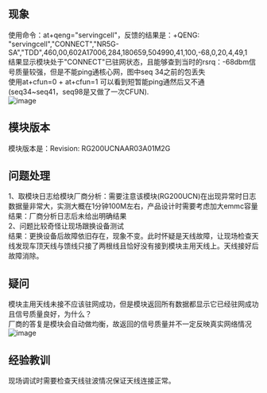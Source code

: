 ## 现象
使用命令：at+qeng="servingcell"，反馈的结果是：+QENG: "servingcell","CONNECT","NR5G-SA","TDD",460,00,602A17006,284,180659,504990,41,100,-68,0,20,4,49,1  
结果显示模块处于"CONNECT"已驻网状态，且能够查到当时的rsrq：-68dbm信号质量较强，但是不能ping通核心网，图中seq 34之前的包丢失  
使用at+cfun=0 + at+cfun=1 可以看到短暂能ping通然后又不通(seq34~seq41，seq98是又做了一次CFUN).  
![image](https://github.com/grow-man/MyLearningRecorder/assets/52662997/94c8d00a-cf2d-4910-8e82-87a298e546d3)

## 模块版本
模块版本是：Revision: RG200UCNAAR03A01M2G  

## 问题处理
1、取模块日志给模块厂商分析：需要注意该模块(RG200UCN)在出现异常时日志数据量非常大，实测大概在1分钟100M左右，产品设计时需要考虑加大emmc容量  
  结果：厂商分析日志后未给出明确结果  
2、问题比较奇怪让现场跟换设备测试  
  结果：更换设备后故障依旧存在，现象不变。此时怀疑是天线故障，让现场检查天线发现车顶天线与馈线只接了两根线且恰好没有接到模块主用天线上。天线接好后故障消除。  

## 疑问
模块主用天线未接不应该驻网成功，但是模块返回所有数据都显示它已经驻网成功且信号质量良好，为什么？  
厂商的答复是模块会自动做均衡，故返回的信号质量并不一定反映真实网络情况  
![image](https://github.com/grow-man/MyLearningRecorder/assets/52662997/3b88855f-5a59-49b1-8162-0c39be3d1190)  

## 经验教训
现场调试时需要检查天线驻波情况保证天线连接正常。  

